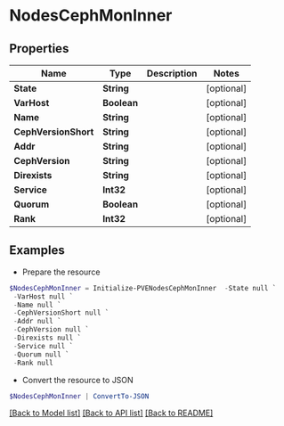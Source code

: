 # NodesCephMonInner
## Properties

Name | Type | Description | Notes
------------ | ------------- | ------------- | -------------
**State** | **String** |  | [optional] 
**VarHost** | **Boolean** |  | [optional] 
**Name** | **String** |  | [optional] 
**CephVersionShort** | **String** |  | [optional] 
**Addr** | **String** |  | [optional] 
**CephVersion** | **String** |  | [optional] 
**Direxists** | **String** |  | [optional] 
**Service** | **Int32** |  | [optional] 
**Quorum** | **Boolean** |  | [optional] 
**Rank** | **Int32** |  | [optional] 

## Examples

- Prepare the resource
```powershell
$NodesCephMonInner = Initialize-PVENodesCephMonInner  -State null `
 -VarHost null `
 -Name null `
 -CephVersionShort null `
 -Addr null `
 -CephVersion null `
 -Direxists null `
 -Service null `
 -Quorum null `
 -Rank null
```

- Convert the resource to JSON
```powershell
$NodesCephMonInner | ConvertTo-JSON
```

[[Back to Model list]](../README.md#documentation-for-models) [[Back to API list]](../README.md#documentation-for-api-endpoints) [[Back to README]](../README.md)

